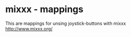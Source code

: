 mixxx - mappings
================

This are mappings for unsing joystick-buttons with mixxx http://www.mixxx.org/
